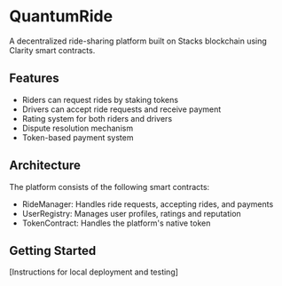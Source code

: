 # QuantumRide
A decentralized ride-sharing platform built on Stacks blockchain using Clarity smart contracts.

## Features
- Riders can request rides by staking tokens
- Drivers can accept ride requests and receive payment
- Rating system for both riders and drivers
- Dispute resolution mechanism
- Token-based payment system

## Architecture
The platform consists of the following smart contracts:
- RideManager: Handles ride requests, accepting rides, and payments
- UserRegistry: Manages user profiles, ratings and reputation
- TokenContract: Handles the platform's native token

## Getting Started
[Instructions for local deployment and testing]

